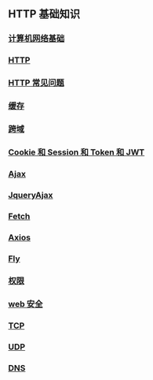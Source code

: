## HTTP 基础知识

### [计算机网络基础](./计算机网络基础/)

### [HTTP](./HTTP/)

### [HTTP 常见问题](./HTTP常见问题/)

### [缓存](./缓存/)

### [跨域](./跨域/)

### [Cookie 和 Session 和 Token 和 JWT](./Cookie和Session和Token和JWT/)

### [Ajax](./Ajax/)

### [JqueryAjax](./JqueryAjax/)

### [Fetch](./Fetch/)

### [Axios](./Axios/)

### [Fly](./Fly/)

### [权限](./权限/)

### [web 安全](./web安全/)

### [TCP](./TCP/)

### [UDP](./UDP/)

### [DNS](./DNS/)

